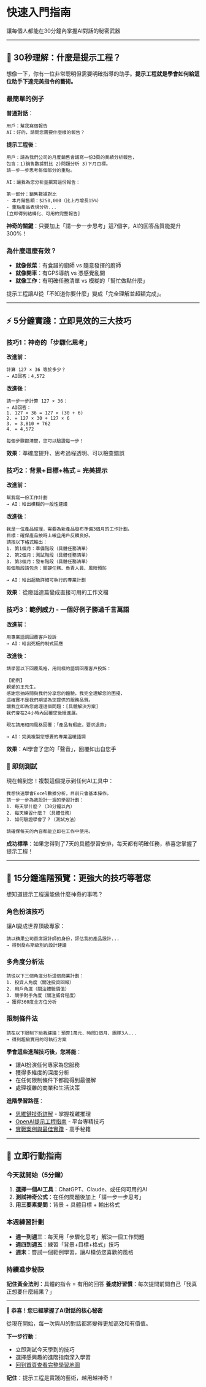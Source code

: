 # 快速入門指南

讓每個人都能在30分鐘內掌握AI對話的秘密武器

---

## 🚀 30秒理解：什麼是提示工程？

想像一下，你有一位非常聰明但需要明確指導的助手。**提示工程就是學會如何給這位助手下達完美指令的藝術。**

### 最簡單的例子

**普通對話**：
```
用戶：幫我寫個報告
AI：好的，請問您需要什麼樣的報告？
```

**提示工程後**：
```
用戶：請為我們公司的月度銷售會議寫一份3頁的業績分析報告，
包含：1)銷售數據對比 2)問題分析 3)下月目標。
請一步一步思考每個部分的重點。

AI：讓我為您分析並撰寫這份報告：

第一部分：銷售數據對比
- 本月銷售額：$250,000（比上月增長15%）
- 重點產品表現分析...
[立即得到結構化、可用的完整報告]
```

**神奇的關鍵**：只要加上「請一步一步思考」這7個字，AI的回答品質能提升300%！

### 為什麼這麼有效？

- **就像做菜**：有食譜的廚師 vs 隨意發揮的廚師
- **就像開車**：有GPS導航 vs 憑感覺亂開
- **就像工作**：有明確任務清單 vs 模糊的「幫忙做點什麼」

提示工程讓AI從「不知道你要什麼」變成「完全理解並超額完成」。

---

## ⚡ 5分鐘實踐：立即見效的三大技巧

### 技巧1：神奇的「步驟化思考」

**改進前**：
```
計算 127 × 36 等於多少？
→ AI回答：4,572
```

**改進後**：
```
請一步一步計算 127 × 36：
→ AI回答：
1. 127 × 36 = 127 × (30 + 6)
2. = 127 × 30 + 127 × 6
3. = 3,810 + 762  
4. = 4,572

每個步驟都清楚，您可以驗證每一步！
```

**效果**：準確度提升、思考過程透明、可以檢查錯誤

### 技巧2：背景+目標+格式 = 完美提示

**改進前**：
```
幫我寫一份工作計劃
→ AI：給出模糊的一般性建議
```

**改進後**：
```
我是一位產品經理，需要為新產品發布準備3個月的工作計劃。
目標：確保產品按時上線且用戶反饋良好。
請按以下格式輸出：
1. 第1個月：準備階段（具體任務清單）
2. 第2個月：測試階段（具體任務清單）  
3. 第3個月：發布階段（具體任務清單）
每個階段請包含：關鍵任務、負責人員、風險預防

→ AI：給出超級詳細可執行的專業計劃
```

**效果**：從廢話連篇變成直接可用的工作文檔

### 技巧3：範例威力 - 一個好例子勝過千言萬語

**改進前**：
```
用專業語調回覆客戶投訴
→ AI：給出死板的制式回應
```

**改進後**：
```
請學習以下回覆風格，用同樣的語調回覆客戶投訴：

【範例】
親愛的王先生，
感謝您抽時間與我們分享您的體驗。我完全理解您的困擾，
這確實不是我們期望為您提供的服務品質。
讓我立即為您處理這個問題：[具體解決方案]
我們會在24小時內回覆您後續進展。

現在請用相同風格回覆：「產品有瑕疵，要求退款」

→ AI：完美複製您想要的專業溫暖語調
```

**效果**：AI學會了您的「聲音」，回覆如出自您手

### 🧪 即刻測試

現在輪到您！複製這個提示到任何AI工具中：

```
我想快速學會Excel數據分析，目前只會基本操作。
請一步一步為我設計一週的學習計劃：
1. 每天學什麼？（30分鐘以內）
2. 每天練習什麼？（具體任務）
3. 如何驗證學會了？（測試方法）

請確保每天的內容都能立即在工作中使用。
```

**成功標準**：如果您得到了7天的具體學習安排，每天都有明確任務，恭喜您掌握了提示工程！

---

## 🎯 15分鐘進階預覽：更強大的技巧等著您

想知道提示工程還能做什麼神奇的事嗎？

### 角色扮演技巧
讓AI變成世界頂級專家：
```
請以蘋果公司首席設計師的身份，評估我的產品設計...
→ 得到喬布斯級別的設計建議
```

### 多角度分析法
```
請從以下三個角度分析這個商業計劃：
1. 投資人角度（關注投資回報）
2. 用戶角度（關注體驗價值）  
3. 競爭對手角度（關注威脅程度）
→ 獲得360度全方位分析
```

### 限制條件法
```
請在以下限制下給我建議：預算1萬元、時間1個月、團隊3人...
→ 得到超級實用的可執行方案
```

**學會這些進階技巧後，您將能**：
- 讓AI扮演任何專家為您服務
- 獲得多維度的深度分析
- 在任何限制條件下都能得到最優解
- 處理複雜的商業和生活決策

**進階學習路徑**：
- [思維鏈技術詳解](02-思維鏈技術詳解.md) - 掌握複雜推理
- [OpenAI提示工程指南](03-OpenAI提示工程指南.md) - 平台專精技巧
- [實戰案例與最佳實踐](08-實戰案例與最佳實踐.md) - 高手秘籍

---

## 💪 立即行動指南

### 今天就開始（5分鐘）
1. **選擇一個AI工具**：ChatGPT、Claude、或任何可用的AI
2. **測試神奇公式**：在任何問題後加上「請一步一步思考」
3. **用三要素提問**：背景 + 具體目標 + 輸出格式

### 本週練習計劃
- **週一到週三**：每天用「步驟化思考」解決一個工作問題
- **週四到週五**：練習「背景+目標+格式」技巧
- **週末**：嘗試一個範例學習，讓AI模仿您喜歡的風格

### 持續進步秘訣
**記住黃金法則**：具體的指令 = 有用的回答
**養成好習慣**：每次提問前問自己「我真正想要什麼結果？」

---

**🎉 恭喜！您已經掌握了AI對話的核心秘密**

從現在開始，每一次與AI的對話都將變得更加高效和有價值。

**下一步行動**：
- 立即測試今天學到的技巧
- 選擇感興趣的進階指南深入學習
- [回到首頁查看完整學習地圖](README.md)

**記住**：提示工程是實踐的藝術，越用越神奇！